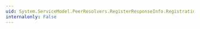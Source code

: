 ```yaml
---
uid: System.ServiceModel.PeerResolvers.RegisterResponseInfo.RegistrationLifetime
internalonly: False
---
```

